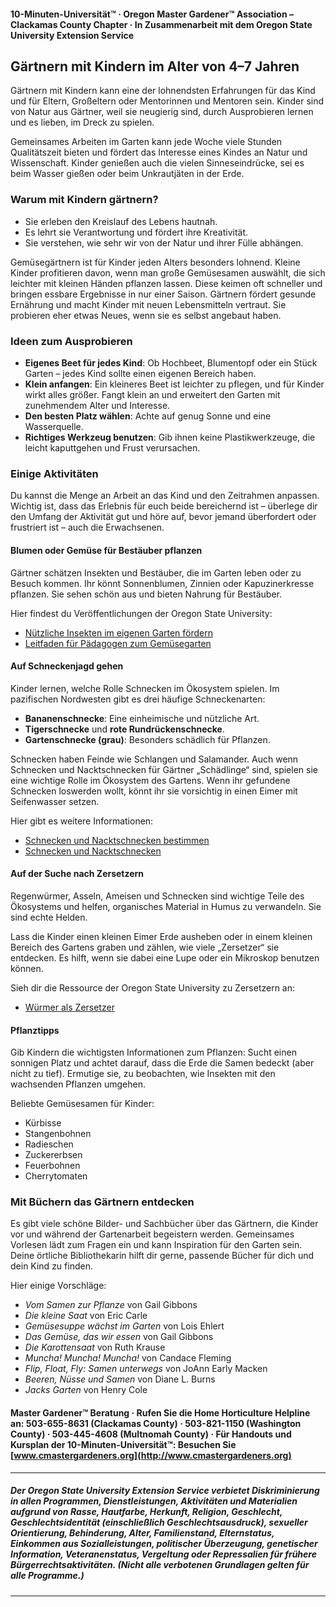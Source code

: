 #### 10-Minuten-Universität™ · Oregon Master Gardener™ Association – Clackamas County Chapter · In Zusammenarbeit mit dem Oregon State University Extension Service

## Gärtnern mit Kindern im Alter von 4–7 Jahren

Gärtnern mit Kindern kann eine der lohnendsten Erfahrungen für das Kind und für Eltern, Großeltern oder Mentorinnen und Mentoren sein. Kinder sind von Natur aus Gärtner, weil sie neugierig sind, durch Ausprobieren lernen und es lieben, im Dreck zu spielen.

Gemeinsames Arbeiten im Garten kann jede Woche viele Stunden Qualitätszeit bieten und fördert das Interesse eines Kindes an Natur und Wissenschaft. Kinder genießen auch die vielen Sinneseindrücke, sei es beim Wasser gießen oder beim Unkrautjäten in der Erde.

### Warum mit Kindern gärtnern?

- Sie erleben den Kreislauf des Lebens hautnah.
- Es lehrt sie Verantwortung und fördert ihre Kreativität.
- Sie verstehen, wie sehr wir von der Natur und ihrer Fülle abhängen.

Gemüsegärtnern ist für Kinder jeden Alters besonders lohnend. Kleine Kinder profitieren davon, wenn man große Gemüsesamen auswählt, die sich leichter mit kleinen Händen pflanzen lassen. Diese keimen oft schneller und bringen essbare Ergebnisse in nur einer Saison. Gärtnern fördert gesunde Ernährung und macht Kinder mit neuen Lebensmitteln vertraut. Sie probieren eher etwas Neues, wenn sie es selbst angebaut haben.

### Ideen zum Ausprobieren

- **Eigenes Beet für jedes Kind**: Ob Hochbeet, Blumentopf oder ein Stück Garten – jedes Kind sollte einen eigenen Bereich haben.
- **Klein anfangen**: Ein kleineres Beet ist leichter zu pflegen, und für Kinder wirkt alles größer. Fangt klein an und erweitert den Garten mit zunehmendem Alter und Interesse.
- **Den besten Platz wählen**: Achte auf genug Sonne und eine Wasserquelle.
- **Richtiges Werkzeug benutzen**: Gib ihnen keine Plastikwerkzeuge, die leicht kaputtgehen und Frust verursachen.

### Einige Aktivitäten

Du kannst die Menge an Arbeit an das Kind und den Zeitrahmen anpassen. Wichtig ist, dass das Erlebnis für euch beide bereichernd ist – überlege dir den Umfang der Aktivität gut und höre auf, bevor jemand überfordert oder frustriert ist – auch die Erwachsenen.

#### Blumen oder Gemüse für Bestäuber pflanzen

Gärtner schätzen Insekten und Bestäuber, die im Garten leben oder zu Besuch kommen. Ihr könnt Sonnenblumen, Zinnien oder Kapuzinerkresse pflanzen. Sie sehen schön aus und bieten Nahrung für Bestäuber.

Hier findest du Veröffentlichungen der Oregon State University:

- [Nützliche Insekten im eigenen Garten fördern](https://catalog.extension.oregonstate.edu/pnw550)
- [Leitfaden für Pädagogen zum Gemüsegarten](https://catalog.extension.oregonstate.edu/em9032)

#### Auf Schneckenjagd gehen

Kinder lernen, welche Rolle Schnecken im Ökosystem spielen. Im pazifischen Nordwesten gibt es drei häufige Schneckenarten:

- **Bananenschnecke**: Eine einheimische und nützliche Art.
- **Tigerschnecke** und **rote Rundrückenschnecke**.
- **Gartenschnecke (grau)**: Besonders schädlich für Pflanzen.

Schnecken haben Feinde wie Schlangen und Salamander. Auch wenn Schnecken und Nacktschnecken für Gärtner „Schädlinge“ sind, spielen sie eine wichtige Rolle im Ökosystem des Gartens. Wenn ihr gefundene Schnecken loswerden wollt, könnt ihr sie vorsichtig in einen Eimer mit Seifenwasser setzen.

Hier gibt es weitere Informationen:

- [Schnecken und Nacktschnecken bestimmen](https://agsci.oregonstate.edu/slug-portal/identification)
- [Schnecken und Nacktschnecken](https://www.oregon.gov/oda/shared/documents/publications/ippm/odaguidemolluscs2016forweb.pdf)

#### Auf der Suche nach Zersetzern

Regenwürmer, Asseln, Ameisen und Schnecken sind wichtige Teile des Ökosystems und helfen, organisches Material in Humus zu verwandeln. Sie sind echte Helden.

Lass die Kinder einen kleinen Eimer Erde ausheben oder in einem kleinen Bereich des Gartens graben und zählen, wie viele „Zersetzer“ sie entdecken. Es hilft, wenn sie dabei eine Lupe oder ein Mikroskop benutzen können.

Sieh dir die Ressource der Oregon State University zu Zersetzern an:

- [Würmer als Zersetzer](https://lpi.oregonstate.edu/sites/lpi.oregonstate.edu/files/pdf/hyp/lessons-manuals/K12/K5/grade_three_worms_as_decomposers.pdf)

#### Pflanztipps

Gib Kindern die wichtigsten Informationen zum Pflanzen: Sucht einen sonnigen Platz und achtet darauf, dass die Erde die Samen bedeckt (aber nicht zu tief). Ermutige sie, zu beobachten, wie Insekten mit den wachsenden Pflanzen umgehen.

Beliebte Gemüsesamen für Kinder:

- Kürbisse
- Stangenbohnen
- Radieschen
- Zuckererbsen
- Feuerbohnen
- Cherrytomaten

### Mit Büchern das Gärtnern entdecken

Es gibt viele schöne Bilder- und Sachbücher über das Gärtnern, die Kinder vor und während der Gartenarbeit begeistern werden. Gemeinsames Vorlesen lädt zum Fragen ein und kann Inspiration für den Garten sein. Deine örtliche Bibliothekarin hilft dir gerne, passende Bücher für dich und dein Kind zu finden.

Hier einige Vorschläge:

- *Vom Samen zur Pflanze* von Gail Gibbons
- *Die kleine Saat* von Eric Carle
- *Gemüsesuppe wächst im Garten* von Lois Ehlert
- *Das Gemüse, das wir essen* von Gail Gibbons
- *Die Karottensaat* von Ruth Krause
- *Muncha! Muncha! Muncha!* von Candace Fleming
- *Flip, Float, Fly: Samen unterwegs* von JoAnn Early Macken
- *Beeren, Nüsse und Samen* von Diane L. Burns
- *Jacks Garten* von Henry Cole

#### Master Gardener™ Beratung · Rufen Sie die Home Horticulture Helpline an: 503-655-8631 (Clackamas County) · 503-821-1150 (Washington County) · 503-445-4608 (Multnomah County) · Für Handouts und Kursplan der 10-Minuten-Universität™: Besuchen Sie [www.cmastergardeners.org](http://www.cmastergardeners.org)

---

##### Der Oregon State University Extension Service verbietet Diskriminierung in allen Programmen, Dienstleistungen, Aktivitäten und Materialien aufgrund von Rasse, Hautfarbe, Herkunft, Religion, Geschlecht, Geschlechtsidentität (einschließlich Geschlechtsausdruck), sexueller Orientierung, Behinderung, Alter, Familienstand, Elternstatus, Einkommen aus Sozialleistungen, politischer Überzeugung, genetischer Information, Veteranenstatus, Vergeltung oder Repressalien für frühere Bürgerrechtsaktivitäten. (Nicht alle verbotenen Grundlagen gelten für alle Programme.)
---